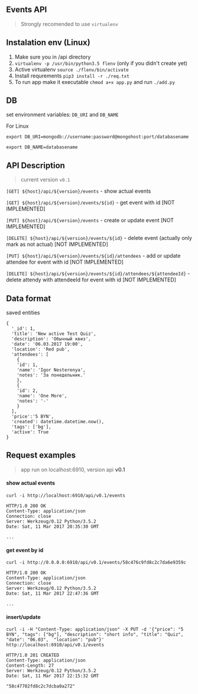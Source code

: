 ## Events API

> Strongly recomended to use ```virtualenv```

## Instalation env (Linux)

1. Make sure you in /api directory 
2. ```virtualenv -p /usr/bin/python3.5 flenv``` (only if you didn't create yet)
3. Active virtualenv ```source ./flenv/bin/activate```
4. Install requrements ```pip3 install -r ./req.txt```
5. To run app make it executable ```chmod a+x app.py``` and run ```./add.py``` 

## DB

set environment variables: ```DB_URI``` and ```DB_NAME```

For Linux

```
export DB_URI=mongodb://username:password@mongohost:port/databasename

export DB_NAME=databasename

```

## API Description 

> current version ```v0.1```


```[GET] ${host}/api/${version}/events``` - show actual events

```[GET] ${host}/api/${version}/events/${id}``` - get event with id [NOT IMPLEMENTED]

```[PUT] ${host}/api/${version}/events``` - create or update event [NOT IMPLEMENTED]

```[DELETE] ${host}/api/${version}/events/${id}``` - delete event (actually only mark as not actual) [NOT IMPLEMENTED]

```[PUT] ${host}/api/${version}/events/${id}/attendees``` - add or update attendee for event with id [NOT IMPLEMENTED]

```[DELETE] ${host}/api/${version}/events/${id}/attendees/${attendeeId}``` - delete attendy with attendeeId for event with id [NOT IMPLEMENTED]

## Data format 

saved entities 

```
{
  '_id': 1,
  'title': 'New active Test Quiz',
  'description': 'Обычный квиз',
  'date': '06.03.2017 19:00',
  'location': 'Red pub',
  'attendees': [
    {
    'id': 1,
    'name': 'Igor Nesterenya',
    'notes': 'За понедельник.'
    },
    {
    'id': 2,
    'name': 'One More',
    'notes': '-'
    }
  ],
  'price':'5 BYN',
  'created': datetime.datetime.now(),
  'tags': ['bg'],
  'active': True
}
```

## Request examples

> app run on localhost:6910, version api **v0.1**

#### show actual events
```
curl -i http://localhost:6910/api/v0.1/events
```

```
HTTP/1.0 200 OK
Content-Type: application/json
Connection: close
Server: Werkzeug/0.12 Python/3.5.2
Date: Sat, 11 Mar 2017 20:35:30 GMT

...
```

#### get event by id

```
curl -i http://0.0.0.0:6910/api/v0.1/events/58c476c9fd8c2c7da6e9359c
```
```
HTTP/1.0 200 OK
Content-Type: application/json
Connection: close
Server: Werkzeug/0.12 Python/3.5.2
Date: Sat, 11 Mar 2017 22:47:36 GMT

...
```

#### insert/update

```
curl -i -H "Content-Type: application/json" -X PUT -d '{"price": "5 BYN", "tags": ["bg"], "description": "short info", "title": "Quiz", "date": "06.03",  "location": "pub"}' http://localhost:6910/api/v0.1/events

```

```
HTTP/1.0 201 CREATED
Content-Type: application/json
Content-Length: 27
Server: Werkzeug/0.12 Python/3.5.2
Date: Sat, 11 Mar 2017 22:15:32 GMT

"58c47702fd8c2c7dcba0a272"
```